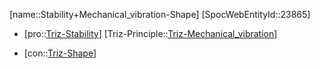 ﻿---
type: TrizContradiction
aliases:
- Stability+Mechanical_vibration-Shape
license: CC BY-SA 4.0
copyright: https://github.com/SpocWeb
IsDeleted: false
IsReadOnly: false
Confidential: public
tags: 
- Triz/Contradiction
---
[name::Stability+Mechanical_vibration-Shape]
[SpocWebEntityId::23865]
+ [pro::[Triz-Stability](tech/Triz/Parameter/Triz-Stability.md)]
[Triz-Principle::[Triz-Mechanical_vibration](tech/Triz/Principle/Triz-Mechanical_vibration.md)]
- [con::[Triz-Shape](tech/Triz/Parameter/Triz-Shape.md)]

